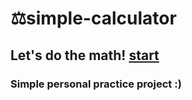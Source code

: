 # ⚖simple-calculator 
## Let's do the math! [start](https://doridori-samsam.github.io/simple-calculator/)
### Simple personal practice project :)
